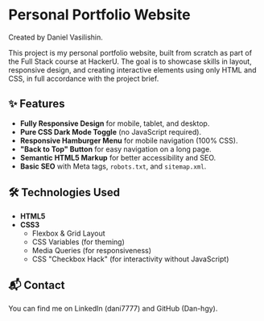 # Personal Portfolio Website

Created by Daniel Vasilishin.

This project is my personal portfolio website, built from scratch as part of the Full Stack course at HackerU. The goal is to showcase skills in layout, responsive design, and creating interactive elements using only HTML and CSS, in full accordance with the project brief.

## ✨ Features

* **Fully Responsive Design** for mobile, tablet, and desktop.
* **Pure CSS Dark Mode Toggle** (no JavaScript required).
* **Responsive Hamburger Menu** for mobile navigation (100% CSS).
* **"Back to Top" Button** for easy navigation on a long page.
* **Semantic HTML5 Markup** for better accessibility and SEO.
* **Basic SEO** with Meta tags, `robots.txt`, and `sitemap.xml`.

## 🛠️ Technologies Used

* **HTML5**
* **CSS3**
    * Flexbox & Grid Layout
    * CSS Variables (for theming)
    * Media Queries (for responsiveness)
    * CSS "Checkbox Hack" (for interactivity without JavaScript)

## 📬 Contact

You can find me on LinkedIn (dani7777) and GitHub (Dan-hgy).